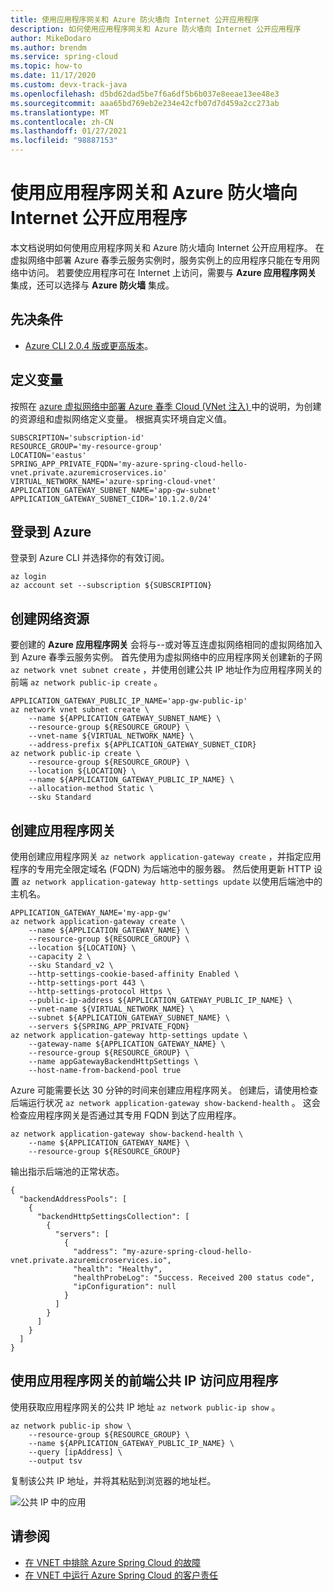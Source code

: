 ```yaml
---
title: 使用应用程序网关和 Azure 防火墙向 Internet 公开应用程序
description: 如何使用应用程序网关和 Azure 防火墙向 Internet 公开应用程序
author: MikeDodaro
ms.author: brendm
ms.service: spring-cloud
ms.topic: how-to
ms.date: 11/17/2020
ms.custom: devx-track-java
ms.openlocfilehash: d5bd62dad5be7f6a6df5b6b037e8eeae13ee48e3
ms.sourcegitcommit: aaa65bd769eb2e234e42cfb07d7d459a2cc273ab
ms.translationtype: MT
ms.contentlocale: zh-CN
ms.lasthandoff: 01/27/2021
ms.locfileid: "98887153"
---
```

# <a name="expose-applications-to-the-internet-using-application-gateway-and-azure-firewall"></a>使用应用程序网关和 Azure 防火墙向 Internet 公开应用程序

本文档说明如何使用应用程序网关和 Azure 防火墙向 Internet 公开应用程序。 在虚拟网络中部署 Azure 春季云服务实例时，服务实例上的应用程序只能在专用网络中访问。 若要使应用程序可在 Internet 上访问，需要与 **Azure 应用程序网关** 集成，还可以选择与 **Azure 防火墙** 集成。

## <a name="prerequisites"></a>先决条件

- [Azure CLI 2.0.4 版或更高版本](https://docs.microsoft.com/cli/azure/install-azure-cli)。

## <a name="define-variables"></a>定义变量

按照在 [azure 虚拟网络中部署 Azure 春季 Cloud (VNet 注入) ](spring-cloud-tutorial-deploy-in-azure-virtual-network.md)中的说明，为创建的资源组和虚拟网络定义变量。 根据真实环境自定义值。

```
SUBSCRIPTION='subscription-id'
RESOURCE_GROUP='my-resource-group'
LOCATION='eastus'
SPRING_APP_PRIVATE_FQDN='my-azure-spring-cloud-hello-vnet.private.azuremicroservices.io'
VIRTUAL_NETWORK_NAME='azure-spring-cloud-vnet'
APPLICATION_GATEWAY_SUBNET_NAME='app-gw-subnet'
APPLICATION_GATEWAY_SUBNET_CIDR='10.1.2.0/24'
```

## <a name="login-to-azure"></a>登录到 Azure

登录到 Azure CLI 并选择你的有效订阅。

```
az login
az account set --subscription ${SUBSCRIPTION}
```

## <a name="create-network-resources"></a>创建网络资源

要创建的 **Azure 应用程序网关** 会将与--或对等互连虚拟网络相同的虚拟网络加入到 Azure 春季云服务实例。 首先使用为虚拟网络中的应用程序网关创建新的子网 `az network vnet subnet create` ，并使用创建公共 IP 地址作为应用程序网关的前端 `az network public-ip create` 。

```
APPLICATION_GATEWAY_PUBLIC_IP_NAME='app-gw-public-ip'
az network vnet subnet create \
    --name ${APPLICATION_GATEWAY_SUBNET_NAME} \
    --resource-group ${RESOURCE_GROUP} \
    --vnet-name ${VIRTUAL_NETWORK_NAME} \
    --address-prefix ${APPLICATION_GATEWAY_SUBNET_CIDR}
az network public-ip create \
    --resource-group ${RESOURCE_GROUP} \
    --location ${LOCATION} \
    --name ${APPLICATION_GATEWAY_PUBLIC_IP_NAME} \
    --allocation-method Static \
    --sku Standard
```

## <a name="create-application-gateway"></a>创建应用程序网关

使用创建应用程序网关 `az network application-gateway create` ，并指定应用程序的专用完全限定域名 (FQDN) 为后端池中的服务器。 然后使用更新 HTTP 设置 `az network application-gateway http-settings update` 以使用后端池中的主机名。

```
APPLICATION_GATEWAY_NAME='my-app-gw'
az network application-gateway create \
    --name ${APPLICATION_GATEWAY_NAME} \
    --resource-group ${RESOURCE_GROUP} \
    --location ${LOCATION} \
    --capacity 2 \
    --sku Standard_v2 \
    --http-settings-cookie-based-affinity Enabled \
    --http-settings-port 443 \
    --http-settings-protocol Https \
    --public-ip-address ${APPLICATION_GATEWAY_PUBLIC_IP_NAME} \
    --vnet-name ${VIRTUAL_NETWORK_NAME} \
    --subnet ${APPLICATION_GATEWAY_SUBNET_NAME} \
    --servers ${SPRING_APP_PRIVATE_FQDN}
az network application-gateway http-settings update \
    --gateway-name ${APPLICATION_GATEWAY_NAME} \
    --resource-group ${RESOURCE_GROUP} \
    --name appGatewayBackendHttpSettings \
    --host-name-from-backend-pool true
```

Azure 可能需要长达 30 分钟的时间来创建应用程序网关。 创建后，请使用检查后端运行状况 `az network application-gateway show-backend-health` 。  这会检查应用程序网关是否通过其专用 FQDN 到达了应用程序。

```
az network application-gateway show-backend-health \
    --name ${APPLICATION_GATEWAY_NAME} \
    --resource-group ${RESOURCE_GROUP}
```

输出指示后端池的正常状态。

```
{
  "backendAddressPools": [
    {
      "backendHttpSettingsCollection": [
        {
          "servers": [
            {
              "address": "my-azure-spring-cloud-hello-vnet.private.azuremicroservices.io",
              "health": "Healthy",
              "healthProbeLog": "Success. Received 200 status code",
              "ipConfiguration": null
            }
          ]
        }
      ]
    }
  ]
}
```

## <a name="access-your-application-using-the-frontend-public-ip-of-the-application-gateway"></a>使用应用程序网关的前端公共 IP 访问应用程序

使用获取应用程序网关的公共 IP 地址 `az network public-ip show` 。

```
az network public-ip show \
    --resource-group ${RESOURCE_GROUP} \
    --name ${APPLICATION_GATEWAY_PUBLIC_IP_NAME} \
    --query [ipAddress] \
    --output tsv
```

复制该公共 IP 地址，并将其粘贴到浏览器的地址栏。

  ![公共 IP 中的应用](media/spring-cloud-expose-apps-gateway-az-firewall/app-gateway-public-ip.png)

## <a name="see-also"></a>请参阅

- [在 VNET 中排除 Azure Spring Cloud 的故障](spring-cloud-troubleshooting-vnet.md)
- [在 VNET 中运行 Azure Spring Cloud 的客户责任](spring-cloud-vnet-customer-responsibilities.md)